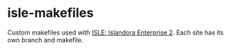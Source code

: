 # isle-makefiles

Custom makefiles used with [ISLE: Islandora Enterprise 2](https://github.com/Islandora-Devops/isle-dc "ISLE: Islandora Enterprise 2").
Each site has its own branch and makefile.
